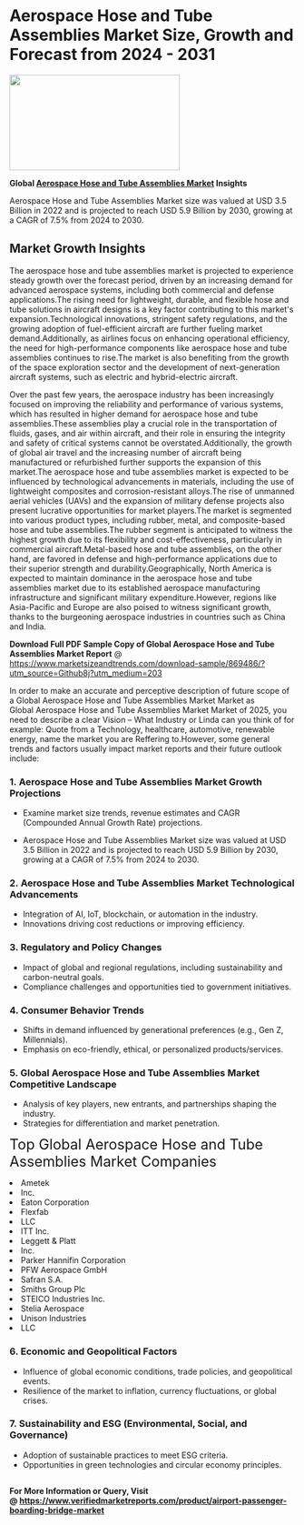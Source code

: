 <H1>Aerospace Hose and Tube Assemblies Market Size, Growth and Forecast from 2024 - 2031</H1><img class="aligncenter size-medium wp-image-584254" src="https://thirdeyenews.in/wp-content/uploads/2024/09/Global-Market-Research-300x168.jpeg" alt="" width="300" height="168" /><p><strong>Global&nbsp;<a href="https://www.marketsizeandtrends.com/download-sample/869486/?utm_source=Github8j?utm_medium=203">Aerospace Hose and Tube Assemblies Market</a> Insights</strong></p><p>Aerospace Hose and Tube Assemblies Market size was valued at USD 3.5 Billion in 2022 and is projected to reach USD 5.9 Billion by 2030, growing at a CAGR of 7.5% from 2024 to 2030.</p><p><h2>Market Growth Insights</h2> <p>The aerospace hose and tube assemblies market is projected to experience steady growth over the forecast period, driven by an increasing demand for advanced aerospace systems, including both commercial and defense applications.The rising need for lightweight, durable, and flexible hose and tube solutions in aircraft designs is a key factor contributing to this market's expansion.Technological innovations, stringent safety regulations, and the growing adoption of fuel-efficient aircraft are further fueling market demand.Additionally, as airlines focus on enhancing operational efficiency, the need for high-performance components like aerospace hose and tube assemblies continues to rise.The market is also benefiting from the growth of the space exploration sector and the development of next-generation aircraft systems, such as electric and hybrid-electric aircraft.</p> <p>Over the past few years, the aerospace industry has been increasingly focused on improving the reliability and performance of various systems, which has resulted in higher demand for aerospace hose and tube assemblies.These assemblies play a crucial role in the transportation of fluids, gases, and air within aircraft, and their role in ensuring the integrity and safety of critical systems cannot be overstated.Additionally, the growth of global air travel and the increasing number of aircraft being manufactured or refurbished further supports the expansion of this market.The aerospace hose and tube assemblies market is expected to be influenced by technological advancements in materials, including the use of lightweight composites and corrosion-resistant alloys.The rise of unmanned aerial vehicles (UAVs) and the expansion of military defense projects also present lucrative opportunities for market players.The market is segmented into various product types, including rubber, metal, and composite-based hose and tube assemblies.The rubber segment is anticipated to witness the highest growth due to its flexibility and cost-effectiveness, particularly in commercial aircraft.Metal-based hose and tube assemblies, on the other hand, are favored in defense and high-performance applications due to their superior strength and durability.Geographically, North America is expected to maintain dominance in the aerospace hose and tube assemblies market due to its established aerospace manufacturing infrastructure and significant military expenditure.However, regions like Asia-Pacific and Europe are also poised to witness significant growth, thanks to the burgeoning aerospace industries in countries such as China and India.</p><p><span class=""><strong>Download Full PDF Sample Copy of Global Aerospace Hose and Tube Assemblies Market Report</strong> @ <a href="https://www.marketsizeandtrends.com/download-sample/869486/?utm_source=Github8j?utm_medium=203" target="_blank">https://www.marketsizeandtrends.com/download-sample/869486/?utm_source=Github8j?utm_medium=203</a></span></p><p>In order to make an accurate and perceptive description of future scope of a Global&nbsp;Aerospace Hose and Tube Assemblies Market Market as Global&nbsp;Aerospace Hose and Tube Assemblies Market Market of 2025, you need to describe a clear Vision &ndash; What Industry or Linda can you think of for example: Quote from a Technology, healthcare, automotive, renewable energy, name the market you are Reffering to.However, some general trends and factors usually impact market reports and their future outlook include:</p><h3>1.&nbsp;<strong>Aerospace Hose and Tube Assemblies Market Growth Projections</strong></h3><ul><li>Examine market size trends, revenue estimates and CAGR (Compounded Annual Growth Rate) projections.</li><li><p>Aerospace Hose and Tube Assemblies Market size was valued at USD 3.5 Billion in 2022 and is projected to reach USD 5.9 Billion by 2030, growing at a CAGR of 7.5% from 2024 to 2030.</p></li></ul><h3>2.&nbsp;<strong>Aerospace Hose and Tube Assemblies Market Technological Advancements</strong></h3><ul><li>Integration of AI, IoT, blockchain, or automation in the industry.</li><li>Innovations driving cost reductions or improving efficiency.</li></ul><h3>3.&nbsp;<strong>Regulatory and Policy Changes</strong></h3><ul><li>Impact of global and regional regulations, including sustainability and carbon-neutral goals.</li><li>Compliance challenges and opportunities tied to government initiatives.</li></ul><h3>4.&nbsp;<strong>Consumer Behavior Trends</strong></h3><ul><li>Shifts in demand influenced by generational preferences (e.g., Gen Z, Millennials).</li><li>Emphasis on eco-friendly, ethical, or personalized products/services.</li></ul><h3>5.&nbsp;<strong>Global Aerospace Hose and Tube Assemblies Market Competitive Landscape</strong></h3><ul><li>Analysis of key players, new entrants, and partnerships shaping the industry.</li><li>Strategies for differentiation and market penetration.</li></ul><p data-pm-slice="1 1 []"><span style="color: inherit; font-family: inherit; font-size: 25px;">Top Global Aerospace Hose and Tube Assemblies Market Companies</span></p><div class="" data-test-id=""><p><li>Ametek</li><li> Inc.</li><li> Eaton Corporation</li><li> Flexfab</li><li> LLC</li><li> ITT Inc.</li><li> Leggett & Platt</li><li> Inc.</li><li> Parker Hannifin Corporation</li><li> PFW Aerospace GmbH</li><li> Safran S.A.</li><li> Smiths Group Plc</li><li> STEICO Industries Inc.</li><li> Stelia Aerospace</li><li> Unison Industries</li><li> LLC</li></p></div><h3>6.&nbsp;<strong>Economic and Geopolitical Factors</strong></h3><ul><li>Influence of global economic conditions, trade policies, and geopolitical events.</li><li>Resilience of the market to inflation, currency fluctuations, or global crises.</li></ul><h3>7.&nbsp;<strong>Sustainability and ESG (Environmental, Social, and Governance)</strong></h3><ul><li>Adoption of sustainable practices to meet ESG criteria.</li><li>Opportunities in green technologies and circular economy principles.</li></ul><h2><strong style="font-size: 14px;">For More Information or Query, Visit @&nbsp;</strong><a style="background-color: #ffffff; font-size: 14px;" href="https://www.marketsizeandtrends.com/report/aerospace-hose-and-tube-assemblies-market/" target="_blank">https://www.verifiedmarketreports.com/product/airport-passenger-boarding-bridge-market</a></h2>